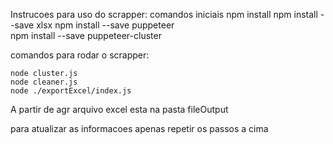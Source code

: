 Instrucoes para uso do scrapper:
comandos iniciais
    npm install
    npm install --save xlsx
    npm install --save puppeteer  
    npm install --save puppeteer-cluster

comandos para rodar o scrapper:
    
    node cluster.js
    node cleaner.js
    node ./exportExcel/index.js 

A partir de agr arquivo excel esta na pasta fileOutput

para atualizar as informacoes apenas repetir os passos a cima